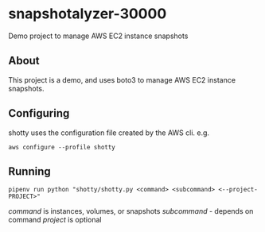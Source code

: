 # snapshotalyzer-30000
Demo project to manage AWS EC2 instance snapshots

## About

This project is a demo, and uses boto3 to manage AWS EC2 instance snapshots.

## Configuring

shotty uses the configuration file created by the AWS cli. e.g.

`aws configure --profile shotty`

## Running

`pipenv run python "shotty/shotty.py <command> <subcommand>
<--project-PROJECT>"`

*command* is instances, volumes, or snapshots
*subcommand* - depends on command
*project* is optional

